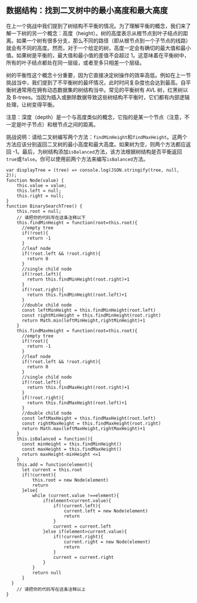 ## 数据结构：找到二叉树中的最小高度和最大高度

在上一个挑战中我们提到了树结构不平衡的情况。为了理解平衡的概念，我们来了解一下树的另一个概念：高度（height）。树的高度表示从根节点到叶子结点的距离。如果一个树有很多分支，那么不同的路径（即从根节点到一个子节点的线路）就会有不同的高度。然而，对于一个给定的树，高度一定会有确切的最大值和最小值。如果树是平衡的，最大值和最小值的差值不会超过 1。这意味着在平衡树中，所有的叶子结点都处在同一层级，或者至多只相差一个层级。

树的平衡性这个概念十分重要，因为它直接决定树操作的效率高低。例如在上一节挑战当中，我们提到了不平衡树的最坏情况，此时时间复杂度也会达到最高。自平衡树通常用在拥有动态数据集的树结构当中。常见的平衡树有 AVL 树，红黑树以及 B-trees。当因为插入或删除数据导致这些树结构不平衡时，它们都有内部逻辑处理，让树变得平衡。

注意：深度（depth）是一个与高度类似的概念，它指的是某一个节点（注意，不一定是叶子节点）和根节点之间的距离。

挑战说明：请给二叉树编写两个方法：`findMinHeight`和`findMaxHeight`。这两个方法应该分别返回二叉树的最小高度和最大高度。如果树为空，则两个方法都应返回 -1。最后，为树结构添加`isBalanced`方法，该方法根据树结构是否平衡返回`true`或`false`。你可以使用前两个方法来编写`isBalanced`方法。

```
var displayTree = (tree) => console.log(JSON.stringify(tree, null, 2));
function Node(value) {
    this.value = value;
    this.left = null;
    this.right = null;
}
function BinarySearchTree() {    
    this.root = null;
    // 请把你的代码写在这条注释以下
    this.findMinHeight = function(root=this.root){
      //empty tree
      if(!root){
        return -1
      }
      //leaf node
      if(!root.left && !root.right){
        return 0
      }
      //single child node
      if(!root.left){
        return this.findMinHeight(root.right)+1
      }
      if(!root.right){
        return this.findMinHeight(root.left)+1
      }
      //double child node
      const leftMinHeight = this.findMinHeight(root.left)
      const rightMinHeight = this.findMinHeight(root.right)
      return Math.min(leftMinHeight,rightMinHeight)+1
    }
    this.findMaxHeight = function(root=this.root){
      //empty tree
      if(!root){
        return -1
      }
      //leaf node
      if(!root.left && !root.right){
        return 0
      }
      //single child node
      if(!root.left){
        return this.findMaxHeight(root.right)+1
      }
      if(!root.right){
        return this.findMaxHeight(root.left)+1
      }
      //double child node
      const leftMaxHeight = this.findMaxHeight(root.left)
      const rightMaxHeight = this.findMaxHeight(root.right)
      return Math.max(leftMaxHeight,rightMaxHeight)+1
    }
    this.isBalanced = function(){
      const minHeight = this.findMinHeight()
      const maxHeight = this.findMaxHeight()
      return maxHeight-minHeight <=1
    }
    this.add = function(element){
      let current = this.root
      if(!current){
          this.root = new Node(element)
          return
      }else{
          while (current.value !==element){
              if(element<current.value){
                  if(!current.left){
                      current.left = new Node(element)
                      return
                  }
                  current = current.left
              }else if(element>current.value){
                  if(!current.right){
                      current.right = new Node(element)
                      return
                  }
                  current = current.right
              }
          }
          return null
      }
  }
    // 请把你的代码写在这条注释以上
}

```

